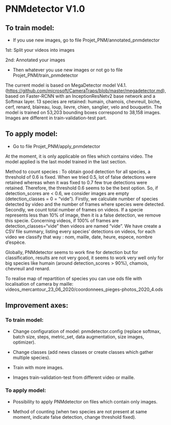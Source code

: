 # PNMdetector V1.0

## To train model: 

- If you use new images, go to file Projet_PNM/annotated_pnmdetector

1st: Split your videos into images 

2nd: Annotated your images 

- Then whatever you use new images or not go to file Projet_PNM/train_pnmdetector

The current model is based on MegaDetector model V4.1. (https://github.com/microsoft/CameraTraps/blob/master/megadetector.md), based on Faster-RCNN with an InceptionResNetv2 base network and a Softmax layer. 13 species are retained: humain, chamois, chevreuil, biche, cerf, renard, blaireau, loup, lievre, chien, sanglier, velo and bouquetin. The model is trained on 53,203 bounding boxes correspond to 38,158 images. Images are different in train-validation-test part.

## To apply model: 

- Go to file Projet_PNM/apply_pnmdetector

At the moment, it is only applicable on files which contains video. The model applied is the last model trained in the last section.

Method to count species : 
To obtain good detection for all species, a threshold of 0.6 is fixed. When we tried 0.5, lot of false detections were retained whereas when it was fixed to 0.7 few true detections were retained. Therefore, the threshold 0.6 seems to be the best option. So, if detection_scores are < 0.6, we consider images are empty (detection_classes = 0 = “vide”). Firstly, we calculate number of species detected by video and the number of frames where species were detected. Secondly, we count total number of frames on videos. If a specie represents less than 10\% of image, then it is a false detection, we remove this specie. Concerning videos, if 100\% of frames are detection_classes=“vide” then videos are named “vide”. We have create a CSV file summary, listing every species’ detections on videos, for each video we classify that way : nom, maille, date, heure, espece, nombre d’espèce.

Globally, PNMdetector seems to work fine for detection but for classification, results are not very good, it seems to work very well only for big species like humain (around detection_scores > 90\%), chamois, chevreuil and renard. 

To realise map of repartition of species you can use ods file with localisation of camera by maille: videos_mercantour_23_06_2020/coordonnees_pieges-photos_2020_4.ods

## Improvement axes: 

### To train model: 

-	Change configuration of model: pnmdetector.config (replace softmax, batch size, steps, metric_set, data augmentation, size images, optimizer).

-	Change classes (add news classes or create classes which gather multiple species).

-	Train with more images.

-	Images train-validation-test from different video or maille.

### To apply model: 

-	Possibility to apply PNMdetector on files which contain only images.

-	Method of counting (when two species are not present at same moment, indicate false detection, change threshold fixed).
